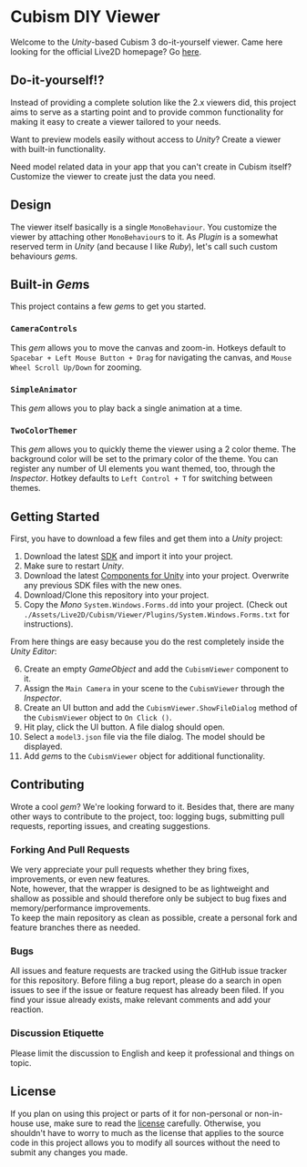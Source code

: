 # Cubism DIY Viewer

Welcome to the *Unity*-based Cubism 3 do-it-yourself viewer. Came here looking for the official Live2D homepage?
Go [here](http://www.live2d.com/products/cubism3).


## Do-it-yourself!?

Instead of providing a complete solution like the 2.x viewers did,
this project aims to serve as a starting point and to provide common functionality
for making it easy to create a viewer tailored to your needs.

Want to preview models easily without access to *Unity*? Create a viewer with built-in functionality.

Need model related data in your app that you can't create in Cubism itself?
Customize the viewer to create just the data you need.


## Design

The viewer itself basically is a single `MonoBehaviour`.
You customize the viewer by attaching other `MonoBehaviour`s to it.
As *Plugin* is a somewhat reserved term in *Unity* (and because I like *Ruby*),
let's call such custom behaviours *gem*s.


## Built-in *Gem*s

This project contains a few *gem*s to get you started.


### `CameraControls`

This *gem* allows you to move the canvas and zoom-in.
Hotkeys default to `Spacebar + Left Mouse Button + Drag` for navigating the canvas, and
`Mouse Wheel Scroll Up/Down` for zooming.


### `SimpleAnimator`

This *gem* allows you to play back a single animation at a time.


### `TwoColorThemer`

This *gem* allows you to quickly theme the viewer using a 2 color theme.
The background color will be set to the primary color of the theme.
You can register any number of UI elements you want themed, too, through the *Inspector*.
Hotkey defaults to `Left Control + T` for switching between themes.


## Getting Started

First, you have to download a few files and get them into a *Unity* project:

1. Download the latest [SDK](https://live2d.github.io/#unity) and import it into your project.
1. Make sure to restart *Unity*.
1. Download the latest [Components for Unity](https://github.com/Live2D/CubismUnityComponents/tree/develop) into your project. Overwrite any previous SDK files with the new ones.
1. Download/Clone this repository into your project.
1. Copy the *Mono* `System.Windows.Forms.dd` into your project. (Check out `./Assets/Live2D/Cubism/Viewer/Plugins/System.Windows.Forms.txt` for instructions).

From here things are easy because you do the rest completely inside the *Unity Editor*:

6. Create an empty *GameObject* and add the `CubismViewer` component to it.
1. Assign the `Main Camera` in your scene to the `CubismViewer` through the *Inspector*.
1. Create an UI button and add the `CubismViewer.ShowFileDialog` method of the `CubismViewer` object to `On Click ()`.
1. Hit play, click the UI button. A file dialog should open.
1. Select a `model3.json` file via the file dialog. The model should be displayed.
1. Add *gem*s to the `CubismViewer` object for additional functionality.


## Contributing

Wrote a cool *gem*? We're looking forward to it.
Besides that, there are many other ways to contribute to the project, too:
logging bugs, submitting pull requests, reporting issues, and creating suggestions.


### Forking And Pull Requests

We very appreciate your pull requests whether they bring fixes, improvements, or even new features.  
Note, however, that the wrapper is designed to be as lightweight and shallow as possible and
should therefore only be subject to bug fixes and memory/performance improvements.  
To keep the main repository as clean as possible, create a personal fork and feature branches there as needed.


### Bugs

All issues and feature requests are tracked using the GitHub issue tracker for this repository.
Before filing a bug report, please do a search in open issues to see if the issue or feature request has already been filed.
If you find your issue already exists, make relevant comments and add your reaction.


### Discussion Etiquette

Please limit the discussion to English and keep it professional and things on topic.


## License

If you plan on using this project or parts of it for non-personal or non-in-house use,
make sure to read the [license](http://live2d.com/eula/live2d-open-software-license-agreement_en.html) carefully.
Otherwise, you shouldn't have to worry to much as the license that applies to the source code in this project
allows you to modify all sources without the need to submit any changes you made.
